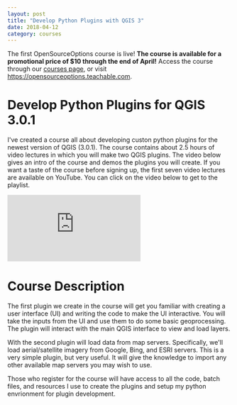 ```yaml
---
layout: post
title: "Develop Python Plugins with QGIS 3"
date: 2018-04-12
category: courses
---
```


The first OpenSourceOptions course is live! **The course is available for a promotional price of $10 through the end of April!** Access the course through our [courses page](https://opensourceoptions.teachable.com), or visit <https://opensourceoptions.teachable.com>.

# Develop Python Plugins for QGIS 3.0.1
I've created a course all about developing custon python plugins for the newest version of QGIS (3.0.1). The course contains about 2.5 hours of video lectures in which you will make two QGIS plugins. The video below gives an intro of the course and demos the plugins you will create. If you want a taste of the course before signing up, the first seven video lectures are available on YouTube. You can click on the video below to get to the playlist.

<div class="intrinsic-container intrinsic-container-ws"><iframe src="https://www.youtube.com/embed/kZGLm2qFvtc" frameborder="0" allowfullscreen></iframe></div>

# Course Description
The first plugin we create in the course will get you familiar with creating a user interface (UI) and writing the code to make the UI interactive. You will take the inputs from the UI and use them to do some basic geoprocessing. The plugin will interact with the main QGIS interface to view and load layers.

With the second plugin will load data from map servers. Specifically, we'll load aerial/satellite imagery from Google, Bing, and ESRI servers. This is a very simple plugin, but very useful. It will give the knowledge to import any other available map servers you may wish to use. 

Those who register for the course will have access to all the code, batch files, and resources I use to create the plugins and setup my python envrionment for plugin development.
